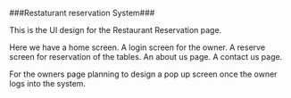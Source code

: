 ###Restaturant reservation System###

This is the UI design for the Restaurant Reservation page.

Here we have a home screen.
A login screen for the owner.
A reserve screen for reservation of the tables.
An about us page.
A contact us page.

For the owners page planning to design a pop up screen once the owner logs into the system.